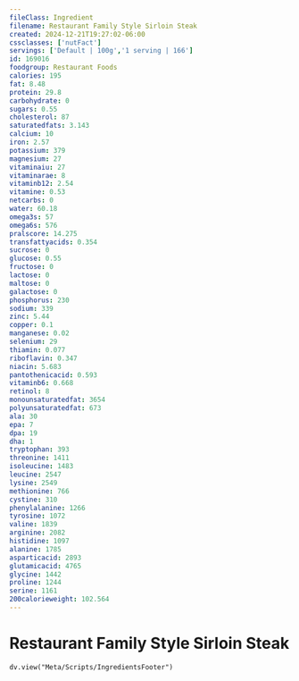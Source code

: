 ```yaml
---
fileClass: Ingredient
filename: Restaurant Family Style Sirloin Steak
created: 2024-12-21T19:27:02-06:00
cssclasses: ['nutFact']
servings: ['Default | 100g','1 serving | 166']
id: 169016
foodgroup: Restaurant Foods
calories: 195
fat: 8.48
protein: 29.8
carbohydrate: 0
sugars: 0.55
cholesterol: 87
saturatedfats: 3.143
calcium: 10
iron: 2.57
potassium: 379
magnesium: 27
vitaminaiu: 27
vitaminarae: 8
vitaminb12: 2.54
vitamine: 0.53
netcarbs: 0
water: 60.18
omega3s: 57
omega6s: 576
pralscore: 14.275
transfattyacids: 0.354
sucrose: 0
glucose: 0.55
fructose: 0
lactose: 0
maltose: 0
galactose: 0
phosphorus: 230
sodium: 339
zinc: 5.44
copper: 0.1
manganese: 0.02
selenium: 29
thiamin: 0.077
riboflavin: 0.347
niacin: 5.683
pantothenicacid: 0.593
vitaminb6: 0.668
retinol: 8
monounsaturatedfat: 3654
polyunsaturatedfat: 673
ala: 30
epa: 7
dpa: 19
dha: 1
tryptophan: 393
threonine: 1411
isoleucine: 1483
leucine: 2547
lysine: 2549
methionine: 766
cystine: 310
phenylalanine: 1266
tyrosine: 1072
valine: 1839
arginine: 2082
histidine: 1097
alanine: 1785
asparticacid: 2893
glutamicacid: 4765
glycine: 1442
proline: 1244
serine: 1161
200calorieweight: 102.564
---
```


# Restaurant Family Style Sirloin Steak

```dataviewjs
dv.view("Meta/Scripts/IngredientsFooter")
```